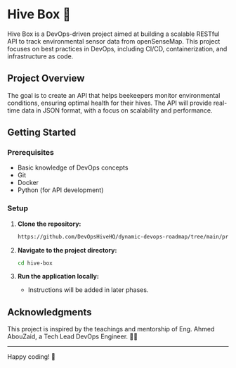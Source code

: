 # Hive Box 🐝

Hive Box is a DevOps-driven project aimed at building a scalable RESTful API to track environmental sensor data from openSenseMap. This project focuses on best practices in DevOps, including CI/CD, containerization, and infrastructure as code.

## Project Overview

The goal is to create an API that helps beekeepers monitor environmental conditions, ensuring optimal health for their hives. The API will provide real-time data in JSON format, with a focus on scalability and performance.

## Getting Started

### Prerequisites

- Basic knowledge of DevOps concepts
- Git
- Docker
- Python (for API development)

### Setup

1. **Clone the repository:**
    ```bash
    https://github.com/DevOpsHiveHQ/dynamic-devops-roadmap/tree/main/projects/hivebox
    ```
2. **Navigate to the project directory:**
    ```bash
    cd hive-box
    ```

3. **Run the application locally:**
    - Instructions will be added in later phases.

## Acknowledgments

This project is inspired by the teachings and mentorship of Eng. Ahmed AbouZaid, a Tech Lead DevOps Engineer. 👨‍💻

---

Happy coding! 🚀
